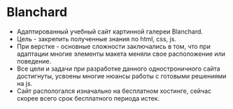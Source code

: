 # Blanchard
* Адаптированный учебный сайт картинной галереи Blanchard. 
* Цель  - закрепить полученные знания по html, css, js. 
* При верстке - основные сложности заключались в том, что при адаптации многие элементы макета меняли свое расположение или поведение.
* Все цели и задачи при разработке данного одностроничного сайта достигнуты, усвоены многие нюансы работы с готовыми решениями на js.
* Сайт распологался изначально на бесплатном хостинге, сейчас скорее всего срок бесплатного периода истек.
